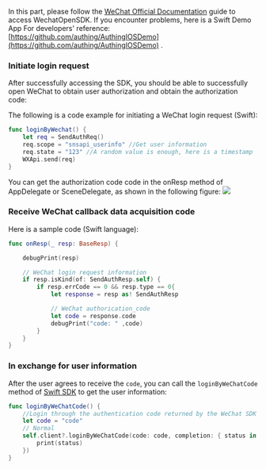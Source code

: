 <IntegrationDetailCard title="Start developing access">


In this part, please follow the [WeChat Official Documentation](https://developers.weixin.qq.com/doc/oplatform/Mobile_App/Access_Guide/iOS.html) guide to access WechatOpenSDK. If you encounter problems, here is a Swift Demo App For developers' reference: [https://github.com/authing/AuthingIOSDemo](https://github.com/authing/AuthingIOSDemo) .

### Initiate login request

After successfully accessing the SDK, you should be able to successfully open WeChat to obtain user authorization and obtain the authorization code:

The following is a code example for initiating a WeChat login request (Swift):

```swift
func loginByWechat() {
    let req = SendAuthReq()
    req.scope = "snsapi_userinfo" //Get user information
    req.state = "123" //A random value is enough, here is a timestamp
    WXApi.send(req)
}
```

You can get the authorization code code in the onResp method of AppDelegate or SceneDelegate, as shown in the following figure:
![](https://cdn.authing.cn/blog/image%20%28385%29.png)

### Receive WeChat callback data acquisition code

Here is a sample code (Swift language):

```swift
func onResp(_ resp: BaseResp) {

    debugPrint(resp)

    // WeChat login request information
    if resp.isKind(of: SendAuthResp.self) {
        if resp.errCode == 0 && resp.type == 0{
            let response = resp as! SendAuthResp

            // WeChat authorication_code
            let code = response.code
            debugPrint("code: " ,code)
        }
    }
}
```

### In exchange for user information

After the user agrees to receive the `code`, you can call the `loginByWeChatCode` method of [Swift SDK](/reference/sdk-for-swift.md) to get the user information:

```swift
func loginByWeChatCode() {
    //Login through the authentication code returned by the WeChat SDK
    let code = "code"
    // Normal
    self.client?.loginByWeChatCode(code: code, completion: { status in
        print(status)
    })
}
```

</IntegrationDetailCard>

